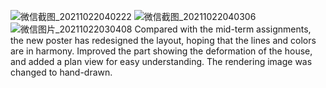 ![微信截图_20211022040222](https://user-images.githubusercontent.com/90564579/138348790-7ef3472c-e131-458d-8bed-5f2584b5bf04.png)
![微信截图_20211022040306](https://user-images.githubusercontent.com/90564579/138348848-9b6a292d-5761-4541-b9aa-131755641b31.png)
![微信图片_20211022030408](https://user-images.githubusercontent.com/90564579/138348941-4d6753ad-0191-49e9-b5d6-869391a9526f.jpg)
Compared with the mid-term assignments, the new poster has redesigned the layout, hoping that the lines and colors are in harmony. Improved the part showing the deformation of the house, and added a plan view for easy understanding. The rendering image was changed to hand-drawn.
